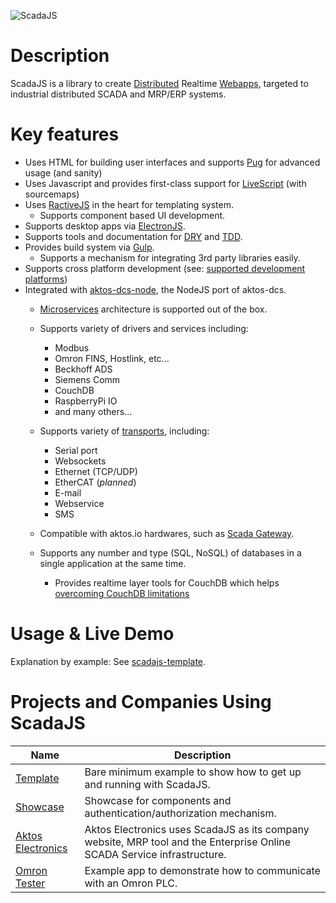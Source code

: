 ![ScadaJS](https://cdn.rawgit.com/aktos-io/scada.js/master/assets/scadajs-logo-long.svg)

# Description

ScadaJS is a library to create [Distributed](https://en.wikipedia.org/wiki/Distributed_Computing) Realtime [Webapps](https://en.wikipedia.org/wiki/Single-page_application), targeted to industrial distributed SCADA and MRP/ERP systems.

# Key features

* Uses HTML for building user interfaces and supports [Pug](https://pugjs.org) for advanced usage (and sanity)
* Uses Javascript and provides first-class support for [LiveScript](http://livescript.net) (with sourcemaps)
* Uses [RactiveJS](http://www.ractivejs.org/) in the heart for templating system.
  * Supports component based UI development.
* Supports desktop apps via [ElectronJS](http://electron.atom.io/).
* Supports tools and documentation for [DRY](https://en.wikipedia.org/wiki/Don't_repeat_yourself) and [TDD](https://en.wikipedia.org/wiki/Test-driven_development).
* Provides build system via [Gulp](http://gulpjs.com).
  * Supports a mechanism for integrating 3rd party libraries easily.
* Supports cross platform development (see: [supported development platforms](./doc/supported-development-platforms.md))
* Integrated with [aktos-dcs-node](https://github.com/aktos-io/aktos-dcs-node), the NodeJS port of aktos-dcs.
   * [Microservices](https://en.wikipedia.org/wiki/Microservices) architecture is supported out of the box.
   * Supports variety of drivers and services including:
     * Modbus
     * Omron FINS, Hostlink, etc...
     * Beckhoff ADS
     * Siemens Comm
     * CouchDB
     * RaspberryPi IO
     * and many others...
   * Supports variety of [transports](https://github.com/aktos-io/aktos-dcs-node/tree/master/transports), including:
     * Serial port
     * Websockets
     * Ethernet (TCP/UDP)
     * EtherCAT (*planned*)
     * E-mail
     * Webservice
     * SMS

   * Compatible with aktos.io hardwares, such as [Scada Gateway](https://aktos.io/scada/pdf).
   * Supports any number and type (SQL, NoSQL) of databases in a single application at the same time.
     * Provides realtime layer tools for CouchDB which helps [overcoming CouchDB limitations](https://github.com/aktos-io/aktos-dcs-node/tree/master/connectors/couch-dcs)

# Usage & Live Demo

Explanation by example: See [scadajs-template](https://github.com/aktos-io/scadajs-template).

# Projects and Companies Using ScadaJS

| Name | Description |
| ---- | ----- |
| [Template](https://github.com/aktos-io/scadajs-template) | Bare minimum example to show how to get up and running with ScadaJS. |
| [Showcase](https://github.com/aktos-io/scadajs-showcase) | Showcase for components and authentication/authorization mechanism.|
| [Aktos Electronics](https://aktos.io) | Aktos Electronics uses ScadaJS as its company website, MRP tool and the Enterprise Online SCADA Service infrastructure. |
| [Omron Tester](https://github.com/aktos-io/omron-tester) | Example app to demonstrate how to communicate with an Omron PLC. |
